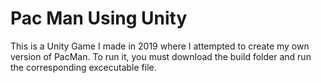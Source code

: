 # Pac Man Using Unity

This is a Unity Game I made in 2019 where I attempted to create my own version of PacMan.
To run it, you must download the build folder and run the corresponding excecutable file.
